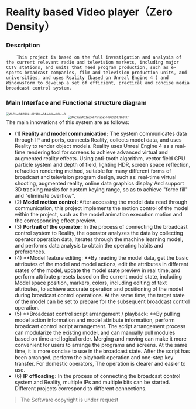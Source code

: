 # Reality based Video player（Zero Density）

### Description

 		This project is based on the full investigation and analysis of the current relevant radio and television markets, including major CCTV stations, and units that need program production, such as e-sports broadcast companies, film and television production units, and universities, and uses Reality (based on Unreal Engine 4 ) and WindowsForm to develop a set of efficient, practical and concise media broadcast control system.

### Main Interface and Functional structure diagram

<img src="https://tva1.sinaimg.cn/large/00831rSTly1gd339tt1zfj30rs0fu7i9.jpg" alt="WeChat04b19fdcc82f910ba04deb8baf09bce3" style="zoom:50%;" />

<center><img src="https://tva1.sinaimg.cn/large/00831rSTly1gd336d36tcj30ky0900ui.jpg" alt="WeChata403ec0e671c1a3e344950b587bb3137" style="zoom:50%;" /></center>
The main innovations of this system are as follows:

* (1) **Reality and model communication:** The system communicates data through IP and ports, connects Reality, collects model data, and uses Reality to render object models. Reality uses Unreal Engine 4 as a real-time rendering tool for screens to achieve advanced virtual and augmented reality effects. Using anti-tooth algorithm, vector field GPU particle system and depth of field, lighting HDR, screen space reflection, refraction rendering method, suitable for many different forms of broadcast and television program design, such as: real-time virtual shooting, augmented reality, online data graphics display And support 3D tracking masks for custom keying range, so as to achieve "force fill" and "eliminate overflow".
* (2) **Model motion control:** After accessing the model data read through communication, this project implements the motion control of the model within the project, such as the model animation execution motion and the corresponding effect preview.
* (3) **Portrait of the operator:** In the process of connecting the broadcast control system to Reality, the operator analyzes the data by collecting operator operation data, iterates through the machine learning model, and performs data analysis to obtain the operating habits and preferences.
* (4) **Model feature editing: **By reading the model data, get the basic attributes of the model and model actions, edit the attributes in different states of the model, update the model state preview in real time, and perform attribute presets based on the current model state, including Model space position, markers, colors, including editing of text attributes, to achieve accurate operation and positioning of the model during broadcast control operations. At the same time, the target state of the model can be set to prepare for the subsequent broadcast control operation.
* (5) **Broadcast control script arrangement / playback: **By pulling model action information and model attribute information, perform broadcast control script arrangement. The script arrangement process can modularize the existing model, and can manually pull modules based on time and logical order. Merging and moving can make it more convenient for users to arrange the programs and screens. At the same time, it is more concise to use in the broadcast state. After the script has been arranged, perform the playback operation and one-step key transfer. For domestic operators, The operation is clearer and easier to use.
* (6) **IP offloading:** In the process of connecting the broadcast control system and Reality, multiple IPs and multiple bits can be started. Different projects correspond to different connections.



> The Software copyright is under request